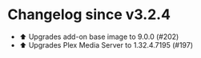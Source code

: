 # Changelog since v3.2.4
- ⬆️ Upgrades add-on base image to 9.0.0 (#202) 
- ⬆️ Upgrades Plex Media Server to 1.32.4.7195 (#197) 
